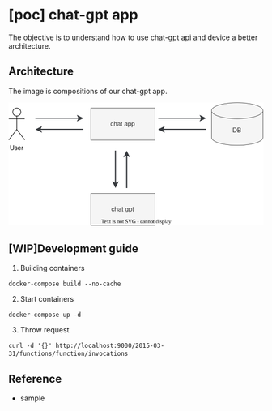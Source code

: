 # [poc] chat-gpt app
The objective is to understand how to use chat-gpt api and device a better architecture.

## Architecture
The image is compositions of our chat-gpt app.

![](./document/architecture.svg)

## [WIP]Development guide
1. Building containers
```
docker-compose build --no-cache
```
2. Start containers
```
docker-compose up -d
```
3. Throw request
```
curl -d '{}' http://localhost:9000/2015-03-31/functions/function/invocations
```

## Reference
- sample